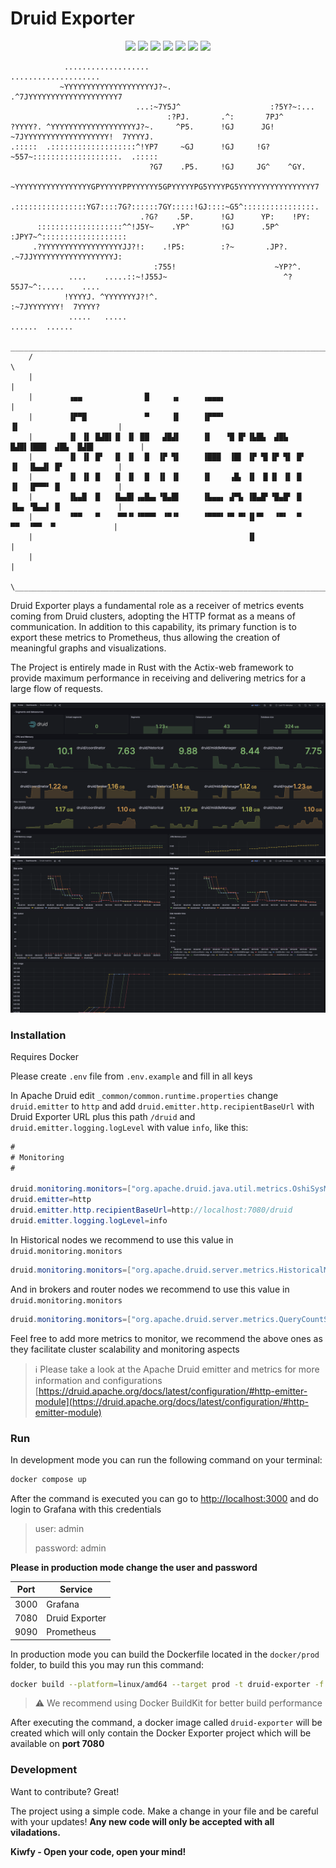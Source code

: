 # Druid Exporter

<p align="center">
    <img src="https://img.shields.io/github/v/release/kiwfy/druid_exporter.svg?style=for-the-badge&color=29F1FB&labelColor=22272E" />
    <img src="https://img.shields.io/badge/Welcome-29C68F?style=for-the-badge&label=PR&labelColor=22272E&logo=git">
    <img src="https://img.shields.io/badge/Rust-000000.svg?style=for-the-badge&logo=Rust&logoColor=white">
    <img src="https://img.shields.io/badge/Apache%20Druid-29F1FB.svg?style=for-the-badge&logo=Apache-Druid&logoColor=black">
    <img src="https://img.shields.io/badge/Docker-2496ED.svg?style=for-the-badge&logo=Docker&logoColor=white">
    <img src="https://img.shields.io/badge/Prometheus-E6522C.svg?style=for-the-badge&logo=Prometheus&logoColor=white">
    <img src="https://img.shields.io/badge/Grafana-F46800.svg?style=for-the-badge&logo=Grafana&logoColor=white">
</p>


```
            ...................                                  ....................
           ~YYYYYYYYYYYYYYYYYYYYJ?~.                        .^7JYYYYYYYYYYYYYYYYYYYY7
                            ...:~7Y5J^                    :?5Y?~:...
                                   :?PJ.       .^:       7PJ^
?YYYY?. ^YYYYYYYYYYYYYYYYYYYJ?~.     ^P5.      !GJ      JG!      ~7JYYYYYYYYYYYYYYYYYYY!  7YYYYJ.
.:::::  .:::::::::::::::::::^!YP7     ~GJ      !GJ     !G?     ~557~:::::::::::::::::::.  .:::::
                               ?G7    .P5.     !GJ     JG^    ^GY.
              ~YYYYYYYYYYYYYYYYYGPYYYYYPPYYYYYY5GPYYYYYPG5YYYYPG5YYYYYYYYYYYYYYYYY7
              .::::::::::::::::YG7::::7G?::::::7GY:::::!GJ::::~G5^::::::::::::::::.
                             .?G?    .5P.      !GJ      YP:    !PY:
      :::::::::::::::::::^^!J5Y~    .YP^       !GJ      .5P^    :JPY7~^:::::::::::::::::::
     .?YYYYYYYYYYYYYYYYYYJJ?!:    .!P5:        :?~       .JP?.    .~7JJYYYYYYYYYYYYYYYYYYJ:
                                :755!                      ~YP?^.
             ....    .....::~!J55J~                          ^?55J7~^:.....    ....
            !YYYYJ. ^YYYYYYYJ?!^.                               :~7JYYYYYYY!  7YYYY?
             .....   .....                                            ......  ......
     ________________________________________________________________________________________
    /                                                                                        \
    |                                                                                        |
    |        ▗▄▄              █     ▗▖     ▗▄▄▄▖                                             |
    |        ▐▛▀█             ▀     ▐▌     ▐▛▀▀▘                     ▐▌                      |
    |        ▐▌ ▐▌ █▟█▌▐▌ ▐▌ ██   ▟█▟▌     ▐▌   ▝█ █▘▐▙█▙  ▟█▙  █▟█▌▐███  ▟█▙  █▟█▌          |
    |        ▐▌ ▐▌ █▘  ▐▌ ▐▌  █  ▐▛ ▜▌     ▐███  ▐█▌ ▐▛ ▜▌▐▛ ▜▌ █▘   ▐▌  ▐▙▄▟▌ █▘            |
    |        ▐▌ ▐▌ █   ▐▌ ▐▌  █  ▐▌ ▐▌     ▐▌    ▗█▖ ▐▌ ▐▌▐▌ ▐▌ █    ▐▌  ▐▛▀▀▘ █             |
    |        ▐▙▄█  █   ▐▙▄█▌▗▄█▄▖▝█▄█▌     ▐▙▄▄▖ ▟▀▙ ▐█▄█▘▝█▄█▘ █    ▐▙▄ ▝█▄▄▌ █             |
    |        ▝▀▀   ▀    ▀▀▝▘▝▀▀▀▘ ▝▀▝▘     ▝▀▀▀▘▝▀ ▀▘▐▌▀▘  ▝▀▘  ▀     ▀▀  ▝▀▀  ▀             |
    |                                                ▐▌                                      |
    |                                                                                        |
    \________________________________________________________________________________________/
```

Druid Exporter plays a fundamental role as a receiver of metrics events coming from Druid clusters, adopting the HTTP format as a means of communication. In addition to this capability, its primary function is to export these metrics to Prometheus, thus allowing the creation of meaningful graphs and visualizations.

The Project is entirely made in Rust with the Actix-web framework to provide maximum performance in receiving and delivering metrics for a large flow of requests.

<div>
    <kbd>
        <img src="static/img1.png"/>
    </kbd>
    <kbd>
        <img src="static/img2.png" />
    </kbd>
</div>


### Installation

Requires Docker

Please create ```.env``` file from ```.env.example``` and fill in all keys

In Apache Druid edit ```_common/common.runtime.properties``` change ```druid.emitter``` to ```http``` and add ```druid.emitter.http.recipientBaseUrl``` with Druid Exporter URL plus this path ```/druid``` and ```druid.emitter.logging.logLevel``` with value ```info```, like this:

```java
#
# Monitoring
#

druid.monitoring.monitors=["org.apache.druid.java.util.metrics.OshiSysMonitor", "org.apache.druid.java.util.metrics.JvmMonitor"]
druid.emitter=http
druid.emitter.http.recipientBaseUrl=http://localhost:7080/druid
druid.emitter.logging.logLevel=info
```

In Historical nodes we recommend to use this value in ```druid.monitoring.monitors```

```java
druid.monitoring.monitors=["org.apache.druid.server.metrics.HistoricalMetricsMonitor", "org.apache.druid.server.metrics.QueryCountStatsMonitor", "org.apache.druid.java.util.metrics.OshiSysMonitor", "org.apache.druid.java.util.metrics.JvmMonitor"]
```

And in brokers and router nodes we recommend to use this value in ```druid.monitoring.monitors```

```java
druid.monitoring.monitors=["org.apache.druid.server.metrics.QueryCountStatsMonitor", "org.apache.druid.java.util.metrics.OshiSysMonitor", "org.apache.druid.java.util.metrics.JvmMonitor"]
```

Feel free to add more metrics to monitor, we recommend the above ones as they facilitate cluster scalability and monitoring aspects

> ℹ️ Please take a look at the Apache Druid emitter and metrics for more information and configurations [https://druid.apache.org/docs/latest/configuration/#http-emitter-module](https://druid.apache.org/docs/latest/configuration/#http-emitter-module)

### Run

In development mode you can run the following command on your terminal:

```bash
docker compose up
```

After the command is executed you can go to [http://localhost:3000](http://localhost:3000) and do login to Grafana with this credentials

> user: admin
>
> password: admin

**Please in production mode change the user and password**

| Port | Service |
| - | - |
| 3000 | Grafana |
| 7080 | Druid Exporter |
| 9090 | Prometheus |

In production mode you can build the Dockerfile located in the ```docker/prod``` folder, to build this you may run this command:

```bash
docker build --platform=linux/amd64 --target prod -t druid-exporter -f docker/prod/Dockerfile .
```

> ⚠️ We recommend using Docker BuildKit for better build performance

After executing the command, a docker image called ```druid-exporter``` will be created which will only contain the Docker Exporter project which will be available on **port 7080**

### Development

Want to contribute? Great!

The project using a simple code.
Make a change in your file and be careful with your updates!
**Any new code will only be accepted with all viladations.**


**Kiwfy - Open your code, open your mind!**